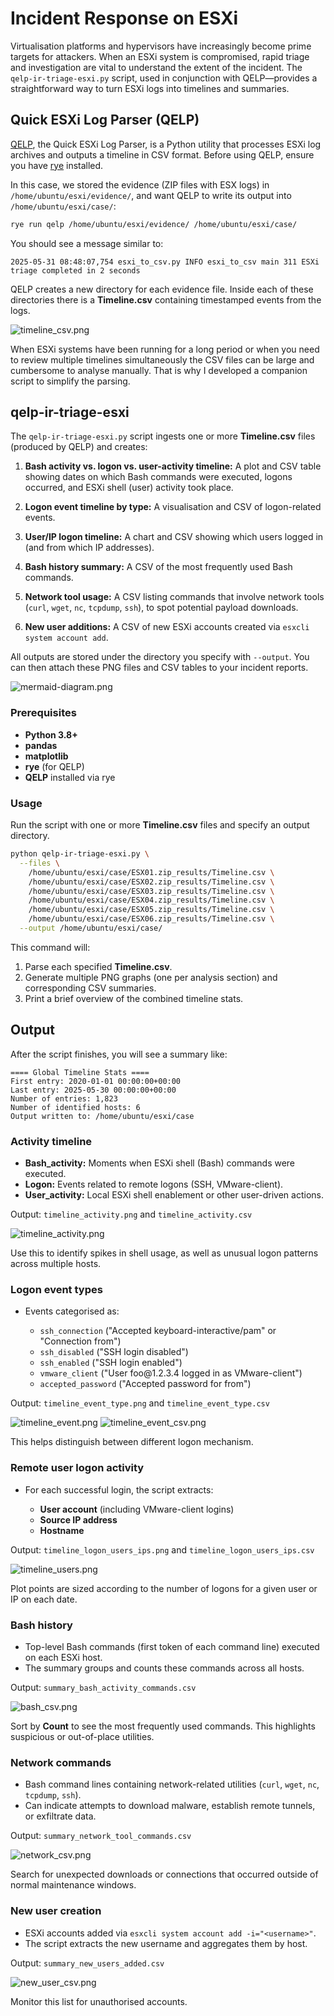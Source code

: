 # Incident Response on ESXi

Virtualisation platforms and hypervisors have increasingly become prime targets for attackers. When an ESXi system is compromised, rapid triage and investigation are vital to understand the extent of the incident. The `qelp-ir-triage-esxi.py` script, used in conjunction with QELP—provides a straightforward way to turn ESXi logs into timelines and summaries.

## Quick ESXi Log Parser (QELP)

[QELP](https://github.com/strozfriedberg/qelp), the Quick ESXi Log Parser, is a Python utility that processes ESXi log archives and outputs a timeline in CSV format. Before using QELP, ensure you have [rye](https://rye.astral.sh/) installed.

In this case, we stored the evidence (ZIP files with ESX logs) in  `/home/ubuntu/esxi/evidence/`, and want QELP to write its output into `/home/ubuntu/esxi/case/`:

```bash
rye run qelp /home/ubuntu/esxi/evidence/ /home/ubuntu/esxi/case/
```

You should see a message similar to:

```
2025-05-31 08:48:07,754 esxi_to_csv.py INFO esxi_to_csv main 311 ESXi triage completed in 2 seconds
```

QELP creates a new directory for each evidence file. Inside each of these directories there is a **Timeline.csv** containing timestamped events from the logs.

![timeline\_csv.png](timeline_csv.png)

When ESXi systems have been running for a long period or when you need to review multiple timelines simultaneously the CSV files can be large and cumbersome to analyse manually. That is why I developed a companion script to simplify the parsing.

## qelp-ir-triage-esxi

The `qelp-ir-triage-esxi.py` script ingests one or more **Timeline.csv** files (produced by QELP) and creates:

1. **Bash activity vs. logon vs. user-activity timeline:**
   A plot and CSV table showing dates on which Bash commands were executed, logons occurred, and ESXi shell (user) activity took place.

2. **Logon event timeline by type:**
   A visualisation and CSV of logon-related events.

3. **User/IP logon timeline:**
   A chart and CSV showing which users logged in (and from which IP addresses).

4. **Bash history summary:**
   A CSV of the most frequently used Bash commands.

5. **Network tool usage:**
   A CSV listing commands that involve network tools (`curl`, `wget`, `nc`, `tcpdump`, `ssh`), to spot potential payload downloads.

6. **New user additions:**
   A CSV of new ESXi accounts created via `esxcli system account add`.

All outputs are stored under the directory you specify with `--output`. You can then attach these PNG files and CSV tables to your incident reports.

![mermaid-diagram.png](mermaid-diagram.png)

### Prerequisites

* **Python 3.8+**
* **pandas**
* **matplotlib**
* **rye** (for QELP)
* **QELP** installed via rye

### Usage

Run the script with one or more **Timeline.csv** files and specify an output directory. 

```bash
python qelp-ir-triage-esxi.py \
  --files \
    /home/ubuntu/esxi/case/ESX01.zip_results/Timeline.csv \
    /home/ubuntu/esxi/case/ESX02.zip_results/Timeline.csv \
    /home/ubuntu/esxi/case/ESX03.zip_results/Timeline.csv \
    /home/ubuntu/esxi/case/ESX04.zip_results/Timeline.csv \
    /home/ubuntu/esxi/case/ESX05.zip_results/Timeline.csv \
    /home/ubuntu/esxi/case/ESX06.zip_results/Timeline.csv \
  --output /home/ubuntu/esxi/case/
```

This command will:

1. Parse each specified **Timeline.csv**.
2. Generate multiple PNG graphs (one per analysis section) and corresponding CSV summaries.
3. Print a brief overview of the combined timeline stats.

## Output

After the script finishes, you will see a summary like:

```
==== Global Timeline Stats ====
First entry: 2020-01-01 00:00:00+00:00
Last entry: 2025-05-30 00:00:00+00:00
Number of entries: 1,823
Number of identified hosts: 6
Output written to: /home/ubuntu/esxi/case
```

### Activity timeline

* **Bash\_activity:** Moments when ESXi shell (Bash) commands were executed.
* **Logon:** Events related to remote logons (SSH, VMware-client).
* **User\_activity:** Local ESXi shell enablement or other user-driven actions.

Output: `timeline_activity.png` and `timeline_activity.csv`

![timeline\_activity.png](timeline_activity.png)

Use this to identify spikes in shell usage, as well as unusual logon patterns across multiple hosts.

### Logon event types

* Events categorised as:

  * `ssh_connection` ("Accepted keyboard-interactive/pam" or "Connection from")
  * `ssh_disabled` ("SSH login disabled")
  * `ssh_enabled` ("SSH login enabled")
  * `vmware_client` ("User foo\@1.2.3.4 logged in as VMware-client")
  * `accepted_password` ("Accepted password for from")

Output: `timeline_event_type.png` and `timeline_event_type.csv`

![timeline\_event.png](timeline_event.png)
![timeline\_event\_csv.png](timeline_event_csv.png)

This helps distinguish between different logon mechanism.

### Remote user logon activity

* For each successful login, the script extracts:

  * **User account** (including VMware-client logins)
  * **Source IP address**
  * **Hostname**

Output: `timeline_logon_users_ips.png` and `timeline_logon_users_ips.csv`

![timeline\_users.png](timeline_users.png)

Plot points are sized according to the number of logons for a given user or IP on each date.

### Bash history

* Top-level Bash commands (first token of each command line) executed on each ESXi host.
* The summary groups and counts these commands across all hosts.

Output: `summary_bash_activity_commands.csv`

![bash\_csv.png](bash_csv.png)

Sort by **Count** to see the most frequently used commands. This highlights suspicious or out-of-place utilities.

### Network commands

* Bash command lines containing network-related utilities (`curl`, `wget`, `nc`, `tcpdump`, `ssh`).
* Can indicate attempts to download malware, establish remote tunnels, or exfiltrate data.

Output: `summary_network_tool_commands.csv`

![network\_csv.png](network_csv.png)

Search for unexpected downloads or connections that occurred outside of normal maintenance windows.

### New user creation

* ESXi accounts added via `esxcli system account add -i="<username>"`.
* The script extracts the new username and aggregates them by host.

Output: `summary_new_users_added.csv`

![new\_user\_csv.png](new_user_csv.png)

Monitor this list for unauthorised accounts.
